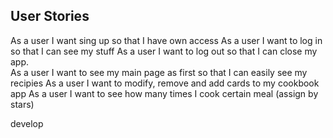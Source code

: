 ## User Stories
As a user I want sing up so that I have own access
As a user I want to log in so that I can see my stuff
As a user I want to log out so that I can close my app.  
As a user I want to see my main page as first so that I can easily see my recipies
As a user I want to modify, remove and add cards to my cookbook app
As a user I want to see how many times I cook certain meal (assign by stars)

develop